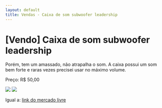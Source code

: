 ```yaml
---
layout: default
title: Vendas - Caixa de som subwoofer leadership
---
```

<div class="page-content wc-container">
  <h1>[Vendo] Caixa de som subwoofer leadership</h1>  
  <p> Porém, tem um amassado, não atrapalha o som. A caixa possui um som bem forte e raras vezes precisei usar no máximo volume.</p>
   <p>Preço: R$ 50,00</p>
    <img src="{{ site.baseurl }}/assets/images/vendas/som1.jpg" class="img-resposive">
    <img src="{{ site.baseurl }}/assets/images/vendas/som2.jpg" class="img-resposive">
    <p>Igual a: <a href="http://produto.mercadolivre.com.br/MLB-629896026-caixa-de-som-subwoofer-leadership-0378-21-canais-10w-rms-_JM">link do mercado livre</a></p>
</div>

